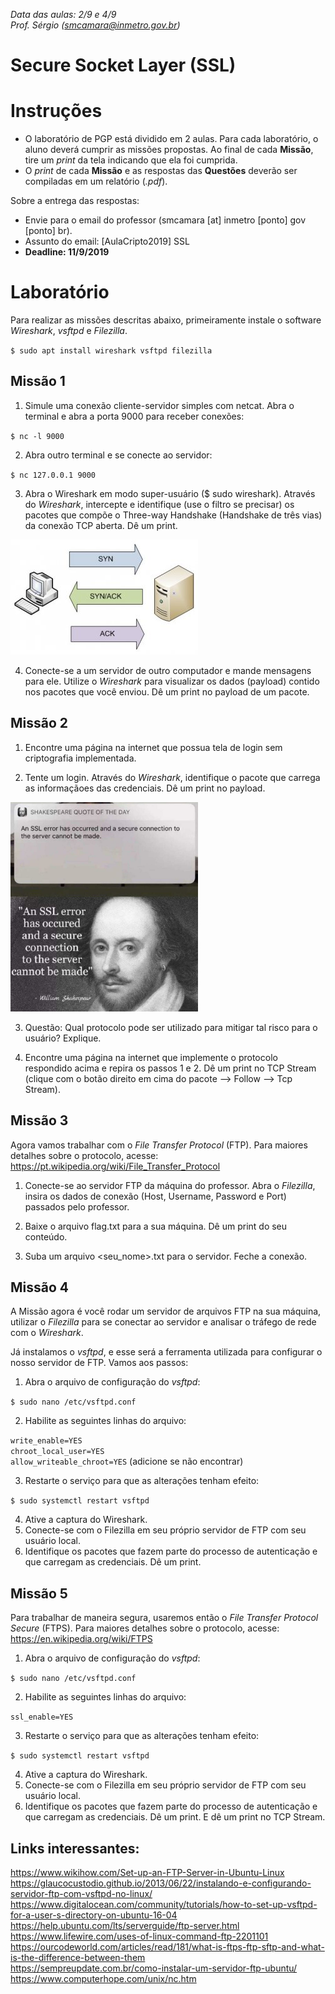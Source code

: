 *Data das aulas: 2/9 e 4/9* <br>
*Prof. Sérgio (smcamara@inmetro.gov.br)*


# Secure Socket Layer (SSL)


# Instruções

- O laboratório de PGP está dividido em 2 aulas. Para cada laboratório, o aluno deverá cumprir as missões propostas. Ao final de cada **Missão**, tire um *print* da tela indicando que ela foi cumprida.
- O *print* de cada **Missão** e as respostas das **Questões** deverão ser compiladas em um relatório (*.pdf*).

Sobre a entrega das respostas:
- Envie  para o email do professor (smcamara [at] inmetro [ponto] gov [ponto] br).
- Assunto do email: [AulaCripto2019] SSL
- **Deadline: 11/9/2019**

# Laboratório


Para realizar as missões descritas abaixo, primeiramente instale o software *Wireshark*, *vsftpd* e *Filezilla*.

`$ sudo apt install wireshark vsftpd filezilla`


## Missão 1

 1. Simule uma conexão cliente-servidor simples com netcat. Abra o terminal e abra a porta 9000 para receber conexões:

 `$ nc -l 9000`

2. Abra outro terminal e se conecte ao servidor:

  `$ nc 127.0.0.1 9000`

3. Abra o Wireshark em modo super-usuário ($ sudo wireshark). Através do _Wireshark_, intercepte e identifique (use o filtro se precisar) os pacotes que compõe o Three-way Handshake (Handshake de três vias) da conexão TCP aberta. Dê um print.


![](assets/markdown-img-paste-20190903145954964.png)


4. Conecte-se a um servidor de outro computador e mande mensagens para ele. Utilize o _Wireshark_ para visualizar os dados (payload) contido nos pacotes que você enviou. Dê um print no payload de um pacote.

## Missão 2

 1. Encontre uma página na internet que possua tela de login sem criptografia implementada.

 2. Tente um login. Através do _Wireshark_, identifique o pacote que carrega as informaçãoes das credenciais. Dê um print no payload.

<img src="assets/markdown-img-paste-20190903153023224.png" alt="drawing" width="300"/>

3. Questão: Qual protocolo pode ser utilizado para mitigar tal risco para o usuário? Explique.

4. Encontre uma página na internet que implemente o protocolo respondido acima e repira os passos 1 e 2. Dê um print no TCP Stream (clique com o botão direito em cima do pacote --> Follow --> Tcp Stream).


## Missão 3

Agora vamos trabalhar com o _File Transfer Protocol_ (FTP). Para maiores detalhes sobre o protocolo, acesse: https://pt.wikipedia.org/wiki/File_Transfer_Protocol

1. Conecte-se ao servidor FTP da máquina do professor. Abra o _Filezilla_, insira os dados de conexão (Host, Username, Password e Port) passados pelo professor.

2. Baixe o arquivo flag.txt para a sua máquina. Dê um print do seu conteúdo.

3. Suba um arquivo <seu_nome>.txt para o servidor. Feche a conexão.



## Missão 4

A Missão agora é você rodar um servidor de arquivos FTP na sua máquina, utilizar o _Filezilla_ para se conectar ao servidor e analisar o tráfego de rede com o _Wireshark_.

Já instalamos o _vsftpd_, e esse será a ferramenta utilizada para configurar o nosso servidor de FTP. Vamos aos passos:

1. Abra o arquivo de configuração do _vsftpd_:

  `$ sudo nano /etc/vsftpd.conf `

2. Habilite as seguintes linhas do arquivo:

  `write_enable=YES` <br>
  `chroot_local_user=YES` <br>
  `allow_writeable_chroot=YES` (adicione se não encontrar) <br>

3. Restarte o serviço para que as alterações tenham efeito:

  `$ sudo systemctl restart vsftpd`

4. Ative a captura do Wireshark.
5. Conecte-se com o Filezilla em seu próprio servidor de FTP com seu usuário local.
6. Identifique os pacotes que fazem parte do processo de autenticação e que carregam as credenciais. Dê um print.

## Missão 5

Para trabalhar de maneira segura, usaremos então o _File Transfer Protocol Secure_ (FTPS). Para maiores detalhes sobre o protocolo, acesse: https://en.wikipedia.org/wiki/FTPS

1. Abra o arquivo de configuração do _vsftpd_:

  `$ sudo nano /etc/vsftpd.conf `

2. Habilite as seguintes linhas do arquivo:

  `ssl_enable=YES`

3. Restarte o serviço para que as alterações tenham efeito:

  `$ sudo systemctl restart vsftpd`

4. Ative a captura do Wireshark.
5. Conecte-se com o Filezilla em seu próprio servidor de FTP com seu usuário local.
6. Identifique os pacotes que fazem parte do processo de autenticação e que carregam as credenciais. Dê um print. E dê um print no TCP Stream.




## Links interessantes:
https://www.wikihow.com/Set-up-an-FTP-Server-in-Ubuntu-Linux <br>
https://glaucocustodio.github.io/2013/06/22/instalando-e-configurando-servidor-ftp-com-vsftpd-no-linux/ <br>
https://www.digitalocean.com/community/tutorials/how-to-set-up-vsftpd-for-a-user-s-directory-on-ubuntu-16-04 <br>
https://help.ubuntu.com/lts/serverguide/ftp-server.html <br>
https://www.lifewire.com/uses-of-linux-command-ftp-2201101 <br>
https://ourcodeworld.com/articles/read/181/what-is-ftps-ftp-sftp-and-what-is-the-difference-between-them <br>
https://sempreupdate.com.br/como-instalar-um-servidor-ftp-ubuntu/ <br>
https://www.computerhope.com/unix/nc.htm <br>
